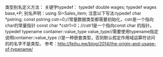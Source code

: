 类型别名定义方法：
	关键字typedef： typedef double wages;
					typedef wages base,*P;
	别名声明：using SI=Sales_item; 
	注意以下写法:typedef char *pstring;
				const pstring cstr=0;//常量数据类型都需要初始化，cstr是一个指向char的常量指针
				const char *cstr1=0；//cstr1是一个指向const char 的指针。
				typedef typename container::value_type value_type//需要使用typename指定说明container::value_type
				//是一种嵌套类型，否则默认假定作用域运算符访问的的名字不是类型。
				参考：http://feihu.me/blog/2014/the-origin-and-usage-of-typename/